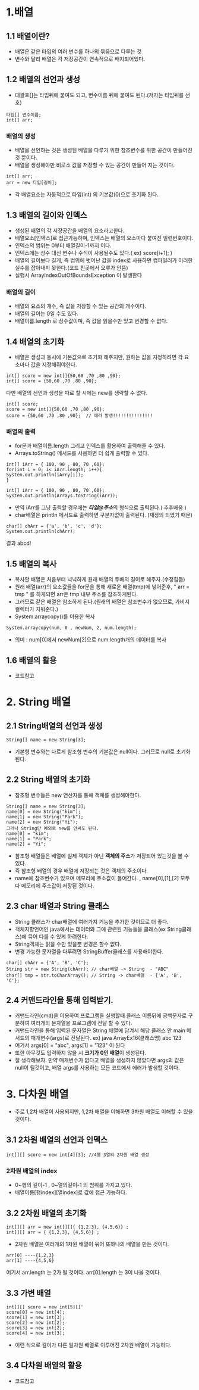 # 1.배열
## 1.1 배열이란?
+ 배열은 같은 타입의 여러 변수를 하나의 묶음으로 다루는 것
+ 변수와 달리 배열은 각 저장공간이 연속적으로 배치되어있다.

## 1.2 배열의 선언과 생성
+ 대괄호[]는 타입뒤에 붙여도 되고, 변수이름 뒤에 붙여도 된다.(저자는 타입뒤를 선호)
```
타입[] 변수이름;
int[] arr;
```
### 배열의 생성
+ 배열을 선언하는 것은 생성된 배열을 다루기 위한 참조변수를 위한 공간이 만들어진것 뿐이다. 
+ 배열을 생성해야만 비로소 값을 저장할 수 있는 공간이 만들어 지는 것이다.
```
int[] arr;
arr = new 타입[길이];
```
+ 각 배열요소는 자동적으로 타입(int) 의 기본값(0)으로 초기화 된다.

## 1.3 배열의 길이와 인덱스
+ 생성된 배열의 각 저장공간을 배열의 요소라고한다.
+ 배열요소[인덱스]로 접근가능하며, 인덱스는 배열의 요소마다 붙여진 일련번호이다.
+ 인덱스의 범위는 0부터 배열길이-1까지 이다.
+ 인덱스에는 상수 대신 변수나 수식이 사용될수도 있다.( ex) score[i+1]; )
+ 배열의 길이보다 길게, 즉 범위에 벗어난 값을 index로 사용하면 컴파일러가 이러한 실수를 잡아내지 못한다.(코드 친곳에서 오류가 안뜸)
+ 실행시 ArrayIndexOutOfBoundsException 이 발생한다

### 배열의 길이
+ 배열의 요소의 개수, 즉 값을 저장할 수 있는 공간의 개수이다.
+ 배열의 길이는 0일 수도 있다.
+ 배열이름.length 로 상수값이며, 즉 값을 읽을수만 있고 변경할 수 없다.

## 1.4 배열의 초기화
+ 배열은 생성과 동시에 기본값으로 초기화 해주지만, 원하는 값을 지정하려면 각 요소마다 값을 지정해줘야한다.
```
int[] score = new int[]{50,60 ,70 ,80 ,90};
int[] score = {50,60 ,70 ,80 ,90};
```
다만 배열의 선언과 생성을 따로 할 시에는 new를 생략할 수 없다.
```
int[] score;
score = new int[]{50,60 ,70 ,80 ,90};
score = {50,60 ,70 ,80 ,90};  // 에러 발생!!!!!!!!!!!!!!!
```
### 배열의 출력
+ for문과 배열이름.length 그리고 인덱스를 활용하여 출력해줄 수 있다.
+ Arrays.toString() 메서드를 사용하면 더 쉽게 출력할 수 있다.
```
int[] iArr = { 100, 90 , 80, 70 ,60};
for(int i = 0; i< iArr.length; i++){
System.out.println(iArry[i]);
}
```
```
int[] iArr = { 100, 90 , 80, 70 ,60};
System.out.println(Arrays.toString(iArr));
```
+ 만약 iArr를 그냥 출력할 경우에는 ***타입@주소***의 형식으로 출력된다.( 추후배움 )
+ char배열은 println 메서드로 출력하면 구분자없이 출력된다. (재정의 되었기 때문)
```
char[] chArr = {'a', 'b', 'c', 'd'};
System.out.println(chArr);
```
결과 abcd!

## 1.5 배열의 복사
+ 복사할 배열은 처음부터 넉넉하게 원래 배열의 두배의 길이로 해주자.(수정힘듬)
+ 원래 배열(arr)의 요소값들을 for문을 통해 새로운 배열(tmp)에 넣어준후, " arr = tmp " 를 하게되면 arr은 tmp 내부 주소를 참조하게된다.
+ 그러므로 같은 배열은 참조하게 된다.(원래의 배열은 참조변수가 없으므로, 가비지컬렉터가 지워준다.)
+ System.arraycopy()를 이용한 복사
```
System.arraycopy(num, 0 , newNum, 2, num.length);
```
+ 의미 : num[0]에서 newNum[2]으로 num.length개의 데이터를 복사

## 1.6 배열의 활용
+ 코드참고

# 2. String 배열
## 2.1 String배열의 선언과 생성
```
String[] name = new String[3];
```
+ 기본형 변수와는 다르게 참조형 변수의 기본값은 null이다. 그러므로 null로 초기화 된다.

## 2.2 String 배열의 초기화
+ 참조형 변수들은 new 연산자를 통해 객체를 생성해야한다.
```
String[] name = new String[3];
name[0] = new String("kim");
name[1] = new String("Park");
name[2] = new String("Yi");
그러나 String만 예외로 new를 안써도 된다.
name[0] = "kim";
name[1] = "Park";
name[2] = "Yi";
```
+ 참조형 배열들은 배열에 실제 객체가 아닌 **객체의 주소**가 저장되어 있는것을 볼 수있다.
+ 즉 참조형 배열의 경우 배열에 저장되는 것은 객체의 주소이다.
+ name에 참조변수가 있으며 메모리에 주소값이 들어간다. , name[0],[1],[2] 모두다 메모리에 주소값이 저장된 것이다.

## 2.3 char 배열과 String 클래스
+ String 클래스가 char배열에 여러가지 기능을 추가한 것이므로 더 좋다.
+ 객체지향언어인 java에서는 데이터와 그에 관련된 기능들을 클래스(ex String클래스)에 묶어 다룰 수 있게 하려한다.
+ String객체는 읽을 수만 있을뿐 변경은 할수 없다.
+ 변경 가능한 문자열을 다루려면 StringBuffer클래스를 사용해야한다.
```
char[] chArr = {'A', 'B', 'C'};
String str = new String(chArr); // char배열 -> String  - "ABC"
char[] tmp = str.toCharArray(); // String -> char배열  - {'A', 'B', 'C'};
```

## 2.4 커맨드라인을 통해 입력받기.
+ 커맨드라인(cmd)을 이용하여 프로그램을 실행할때 클래스 이름뒤에 공백문자로 구분하여 여러개의 문자열을 프로그램에 전달 할 수 있다.
+ 커맨드라인을 통해 입력된 문자열은 String 배열에 담겨서 해당 클래스 안 main 메서드의 매개변수(args)로 전달된다.
ex) java ArrayEx16(클래스명) abc 123
+ 여기서 args[0] = "abc", args[1] = "123" 이 된다
+ 또한 아무것도 입력하지 않을 시 **크기가 0인 배열**이 생성된다.
+ 잘 생각해보자. 만약 매개변수가 없다고 배열을 생성하지 않았다면 args의 값은 null이 될것이고, 배열 args를 사용하는 모든 코드에서 에러가 발생할 것이다.

# 3. 다차원 배열
+ 주로 1,2차 배열이 사용되지만, 1,2차 배열을 이해하면 3차원 배열도 이해할 수 있을 것이다.
## 3.1 2차원 배열의 선언과 인덱스
```
int[][] score = new int[4][3]; //4행 3열의 2차원 배열 생성
```
### 2차원 배열의 index
+ 0~행의 길이-1 , 0~열의길이-1 의 범위를 가지고 있다.
+ 배열이름\[행index\]\[열index\]로 값에 접근 가능하다.

## 3.2 2차원 배열의 초기화
```
int[][] arr = new int[][]{ {1,2,3}, {4,5,6}} ;
int[][] arr = { {1,2,3}, {4,5,6}} ;
```
+ 2차원 배열은 여러개의 1차원 배열이 묶어 또하나의 배열을 만든 것이다.
```
arr[0] ----{1,2,3}
arr[1] ----{4,5,6}
```
여기서 arr.length 는 2가 될 것이다. arr[0].length 는 3이 나올 것이다.

## 3.3 가변 배열
```
int[][] score = new int[5][]'
score[0] = new int[4];
score[1] = new int[3];
score[2] = new int[2];
score[3] = new int[2];
score[4] = new int[3];
```
+ 이런 식으로 길이가 다른 일차원 배열로 이루어진 2차원 배열이 가능하다.

## 3.4 다차원 배열의 활용
+ 코드참고
